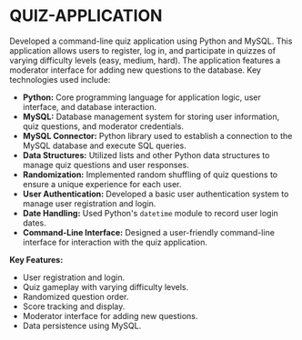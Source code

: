 # QUIZ-APPLICATION
Developed a command-line quiz application using Python and MySQL.  This application allows users to register, log in, and participate in quizzes of varying difficulty levels (easy, medium, hard).  The application features a moderator interface for adding new questions to the database.
Key technologies used include:

*   **Python:**  Core programming language for application logic, user interface, and database interaction.
*   **MySQL:** Database management system for storing user information, quiz questions, and moderator credentials.
*   **MySQL Connector:** Python library used to establish a connection to the MySQL database and execute SQL queries.
*   **Data Structures:** Utilized lists and other Python data structures to manage quiz questions and user responses.
*   **Randomization:** Implemented random shuffling of quiz questions to ensure a unique experience for each user.
*   **User Authentication:** Developed a basic user authentication system to manage user registration and login.
*   **Date Handling:** Used Python's `datetime` module to record user login dates.
*   **Command-Line Interface:** Designed a user-friendly command-line interface for interaction with the quiz application.

**Key Features:**

*   User registration and login.
*   Quiz gameplay with varying difficulty levels.
*   Randomized question order.
*   Score tracking and display.
*   Moderator interface for adding new questions.
*   Data persistence using MySQL.
